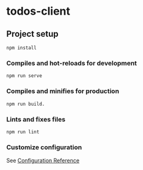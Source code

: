 # todos-client

## Project setup
```
npm install
```

### Compiles and hot-reloads for development
```
npm run serve
```

### Compiles and minifies for production
```
npm run build.
```

### Lints and fixes files
```
npm run lint
```

### Customize configuration
See [Configuration Reference](https://cli.vuejs.org/config/)
